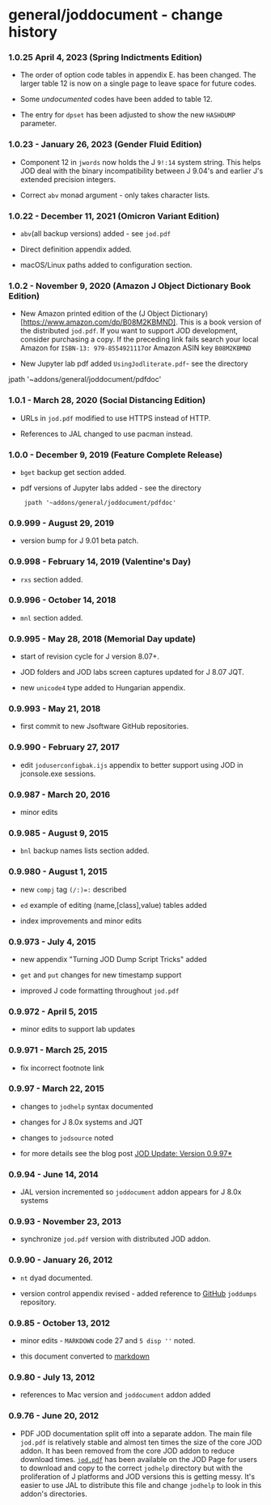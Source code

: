 general/joddocument - change history
====================================

### 1.0.25 April 4, 2023 (Spring Indictments Edition)

 * The order of option code tables in appendix E. has
   been changed. The larger table 12 is now on a single
   page to leave space for future codes.

 * Some *undocumented* codes have been added to table 12.

 * The entry for `dpset` has been adjusted to show 
   the new `HASHDUMP` parameter.

### 1.0.23 - January 26, 2023 (Gender Fluid Edition)

 * Component 12 in `jwords` now holds the J `9!:14` system string. This
   helps JOD deal with the binary incompatibility between J 9.04's and earlier
   J's extended precision integers.

 * Correct `abv` monad argument - only takes character lists.

### 1.0.22 - December 11, 2021 (Omicron Variant Edition)

 *  `abv`(all backup versions) added - see `jod.pdf`

 *  Direct definition appendix added.

 *  macOS/Linux paths added to configuration section.

### 1.0.2 - November 9, 2020 (Amazon J Object Dictionary Book Edition)

  * New Amazon printed edition of the (J Object Dictionary)[https://www.amazon.com/dp/B08M2KBMND].
    This is a book version of the distributed `jod.pdf`. If you want to support
    JOD development, consider purchasing a copy. If the preceding link fails
    search your local Amazon for `ISBN-13: 979-8554921117`or Amazon ASIN key `B08M2KBMND`

  * New Jupyter lab pdf added `UsingJodliterate.pdf`- see the directory

 jpath '~addons/general/joddocument/pdfdoc'

### 1.0.1 - March 28, 2020 (Social Distancing Edition)

  *  URLs in `jod.pdf` modified to use HTTPS instead of HTTP.

  * References to JAL changed to use pacman instead.

### 1.0.0 - December 9, 2019 (Feature Complete Release)

  * `bget` backup get section added. 

  *  pdf versions of Jupyter labs added - see the directory

          jpath '~addons/general/joddocument/pdfdoc'

### 0.9.999 - August 29, 2019

  * version bump for J 9.01 beta patch.

### 0.9.998 - February 14, 2019 (Valentine's Day)

  * `rxs` section added. 

### 0.9.996 - October 14, 2018

  * `mnl` section added.

### 0.9.995 - May 28, 2018 (Memorial Day update)

  * start of revision cycle for J version 8.07+.

  * JOD folders and JOD labs screen captures updated
    for J 8.07 JQT.

  * new `unicode4` type added to Hungarian appendix.


### 0.9.993 - May 21, 2018

  * first commit to new Jsoftware GitHub repositories.

### 0.9.990 - February 27, 2017

  * edit `joduserconfigbak.ijs` appendix to better
    support using JOD in jconsole.exe sessions.

### 0.9.987 - March 20, 2016

  * minor edits

### 0.9.985 - August 9, 2015

  * `bnl` backup names lists section added.  

### 0.9.980 - August 1, 2015

  * new `compj` tag `(/:)=:` described
  
  * `ed` example of editing (name,[class],value) tables added
  
  * index improvements and minor edits

### 0.9.973 - July 4, 2015
 
  * new appendix "Turning JOD Dump Script Tricks" added

  * `get` and `put` changes for new timestamp support

  * improved J code formatting throughout `jod.pdf`

### 0.9.972 - April 5, 2015

  * minor edits to support lab updates

### 0.9.971 - March 25, 2015

  * fix incorrect footnote link

### 0.9.97 - March 22, 2015

  * changes to `jodhelp` syntax documented

  * changes for J 8.0x systems and JQT

  * changes to `jodsource` noted

  * for more details see the blog post 
    [JOD Update: Version 0.9.97*](https://bakerjd99.wordpress.com/2015/03/22/jod-update-version-0-9-97/)

### 0.9.94 - June 14, 2014

  * JAL version incremented so `joddocument` addon appears for J 8.0x systems

### 0.9.93 - November 23, 2013

  * synchronize `jod.pdf` version with distributed JOD addon. 

### 0.9.90 - January 26, 2012

 * `nt` dyad documented.
 
 * version control appendix revised - added reference to
   [GitHub](https://github.com/bakerjd99/joddumps) `joddumps` repository.
   
### 0.9.85 - October 13, 2012

 * minor edits - `MARKDOWN` code 27 and `5 disp ''` noted.
 
 * this document converted to [markdown](http://daringfireball.net/projects/markdown/)

### 0.9.80 - July 13, 2012

 * references to Mac version and `joddocument` addon added 

### 0.9.76 - June 20, 2012

 * PDF JOD documentation split off into a separate addon. The main
   file `jod.pdf` is relatively stable and almost ten times the size
   of the core JOD addon. It has been removed from the core JOD addon
   to reduce download times. [`jod.pdf`](http://bakerjd99.wordpress.com/the-jod-page/)
   has been available on the JOD Page for users to download and 
   copy to the correct `jodhelp` directory but with the 
   proliferation of J platforms and JOD versions this is getting 
   messy. It's easier to use JAL to distribute this file and change
   `jodhelp` to look in this addon's directories.
 
